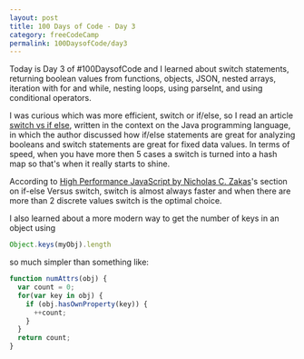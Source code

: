 ```yaml
---
layout: post
title: 100 Days of Code - Day 3
category: freeCodeCamp
permalink: 100DaysofCode/day3
---
```


Today is Day 3 of  #100DaysofCode and I learned about switch statements, returning boolean values from functions, objects, JSON, nested arrays, iteration with for and while, nesting loops, using parseInt, and using conditional operators.   

I was curious which was more efficient, switch or if/else, so I read an article [switch vs if else](https://www.geeksforgeeks.org/switch-vs-else/), written in the context on the Java programming language, in which the author discussed how if/else statements are great for analyzing booleans and switch statements are great for fixed data values. In terms of speed, when you have more then 5 cases a switch is turned into a hash map so that's when it really starts to shine.

According to [High Performance JavaScript by Nicholas C. Zakas](https://www.oreilly.com/library/view/high-performance-javascript/9781449382308/ch04.html)'s section on if-else Versus switch, switch is almost always faster and when there are more than 2 discrete values switch is the optimal choice.

I also learned about a more modern way to get the number of keys in an object using

```JavaScript
Object.keys(myObj).length
```

so much simpler than something like:

```JavaScript
function numAttrs(obj) {
  var count = 0;
  for(var key in obj) {
    if (obj.hasOwnProperty(key)) {
      ++count;
    }
  }
  return count;
}
```
